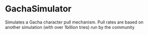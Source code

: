# GachaSimulator
Simulates a Gacha character pull mechanism. Pull rates are based on another simulation (with over 1billion tries) run by the community
